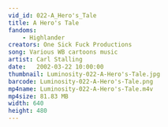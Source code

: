 ```yaml
---
vid_id: 022-A_Hero's_Tale
title: A Hero's Tale
fandoms:
    - Highlander
creators: One Sick Fuck Productions
song: Various WB cartoons music
artist: Carl Stalling
date:   2002-03-22 10:00:00
thumbnail: Luminosity-022-A-Hero's-Tale.jpg
barcode: Luminosity-022-A-Hero's-Tale.png
mp4name: Luminosity-022-A-Hero's-Tale.m4v
mp4size: 81.83 MB
width: 640
height: 480
---
```



  
